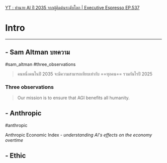 
[YT : ทำนาย AI ปี 2035 จากผู้คิดค้นระดับโลก | Executive Espresso EP.537 ](https://youtu.be/Cdf6zJwYpas?si=IfqlTQxGBz8TbyyD)
# Intro
---
## - Sam Altman บทความ 
#sam_altman #three_observations

> คนหนึ่งคนในปี 2035 จะมีความสามารถเทียบเท่ากับ ==ทุกคน== รวมกันใรปี 2025
### Three observations 
> Our mission is to ensure that AGI benefits all humanity.


## - Anthropic 
#anthropic 

Anthropic Economic Index - *understanding AI's effects on the economy overtime*

## - Ethic
